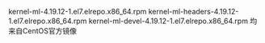 kernel-ml-4.19.12-1.el7.elrepo.x86_64.rpm
kernel-ml-headers-4.19.12-1.el7.elrepo.x86_64.rpm
kernel-ml-devel-4.19.12-1.el7.elrepo.x86_64.rpm
均来自CentOS官方镜像
